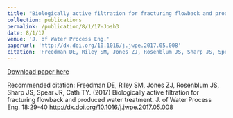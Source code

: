 ```yaml
---
title: "Biologically active filtration for fracturing flowback and produced water treatment"
collection: publications
permalink: /publication/8/1/17-Josh3
date: 8/1/17
venue: 'J. of Water Process Eng.'
paperurl: 'http://dx.doi.org/10.1016/j.jwpe.2017.05.008'
citation: 'Freedman DE, Riley SM, Jones ZJ, Rosenblum JS, Sharp JS, Spear JR, Cath TY. (2017) Biologically active filtration for fracturing flowback and produced water treatment.  J. of Water Process Eng. 18:29-40 http://dx.doi.org/10.1016/j.jwpe.2017.05.008 '
---
```


<a href='http://dx.doi.org/10.1016/j.jwpe.2017.05.008'>Download paper here</a>

Recommended citation: Freedman DE, Riley SM, Jones ZJ, Rosenblum JS, Sharp JS, Spear JR, Cath TY. (2017) Biologically active filtration for fracturing flowback and produced water treatment.  J. of Water Process Eng. 18:29-40 http://dx.doi.org/10.1016/j.jwpe.2017.05.008 